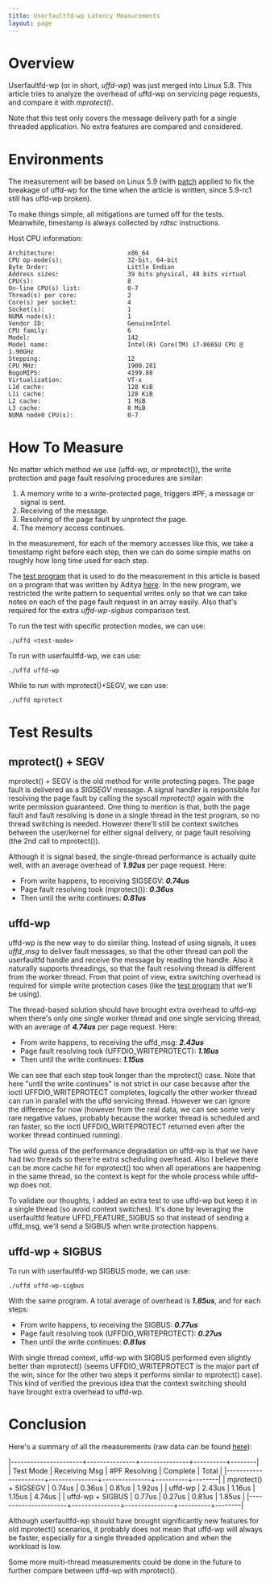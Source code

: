 ```yaml
---
title: Userfaultfd-wp Latency Measurements
layout: page
---
```


# Overview

Userfaultfd-wp (or in short, *uffd-wp*) was just merged into Linux 5.8.  This
article tries to analyze the overhead of uffd-wp on servicing page requests,
and compare it with *mprotect()*.

Note that this test only covers the message delivery path for a single threaded
application.  No extra features are compared and considered.

# Environments

The measurement will be based on Linux 5.9 (with [patch][patch-cow-fix] applied
to fix the breakage of uffd-wp for the time when the article is written, since
5.9-rc1 still has uffd-wp broken).

To make things simple, all mitigations are turned off for the tests.
Meanwhile, timestamp is always collected by *rdtsc* instructions.

Host CPU information:

    Architecture:                    x86_64
    CPU op-mode(s):                  32-bit, 64-bit
    Byte Order:                      Little Endian
    Address sizes:                   39 bits physical, 48 bits virtual
    CPU(s):                          8
    On-line CPU(s) list:             0-7
    Thread(s) per core:              2
    Core(s) per socket:              4
    Socket(s):                       1
    NUMA node(s):                    1
    Vendor ID:                       GenuineIntel
    CPU family:                      6
    Model:                           142
    Model name:                      Intel(R) Core(TM) i7-8665U CPU @ 1.90GHz
    Stepping:                        12
    CPU MHz:                         1900.281
    BogoMIPS:                        4199.88
    Virtualization:                  VT-x
    L1d cache:                       128 KiB
    L1i cache:                       128 KiB
    L2 cache:                        1 MiB
    L3 cache:                        8 MiB
    NUMA node0 CPU(s):               0-7

# How To Measure

No matter which method we use (uffd-wp, or mprotect()), the write protection
and page fault resolving procedures are similar:

  1. A memory write to a write-protected page, triggers #PF, a message or
     signal is sent.
  2. Receiving of the message.
  3. Resolving of the page fault by unprotect the page.
  4. The memory access continues.
  
In the measurement, for each of the memory accesses like this, we take a
timestamp right before each step, then we can do some simple maths on roughly
how long time used for each step.

The [test program][test-new] that is used to do the measurement in this article
is based on a program that was written by Aditya [here][test-origin].  In the
new program, we restricted the write pattern to sequential writes only so that
we can take notes on each of the page fault request in an array easily.  Also
that's required for the extra *uffd-wp-sigbus* comparison test.

To run the test with specific protection modes, we can use:

    ./uffd <test-mode>
    
To run with userfaultfd-wp, we can use:

    ./uffd uffd-wp
    
While to run with mprotect()+SEGV, we can use:

    ./uffd mprotect
    
# Test Results

## mprotect() + SEGV

mprotect() + SEGV is the old method for write protecting pages.  The page fault
is delivered as a *SIGSEGV* message. A signal handler is responsible for
resolving the page fault by calling the syscall *mprotect()* again with the
write permission guaranteed.  One thing to mention is that, both the page fault
and fault resolving is done in a single thread in the test program, so no
thread switching is needed.  However there'll still be context switches between
the user/kernel for either signal delivery, or page fault resolving (the 2nd
call to mprotect()).

Although it is signal based, the single-thread performance is actually quite
well, with an average overhead of ***1.92us*** per page request.  Here:

  * From write happens, to receiving SIGSEGV: ***0.74us***
  * Page fault resolving took (mprotect()): ***0.36us***
  * Then until the write continues: ***0.81us***

## uffd-wp

uffd-wp is the new way to do similar thing.  Instead of using signals, it uses
*uffd_msg* to deliver fault messages, so that the other thread can poll the
userfaultfd handle and receive the message by reading the handle.  Also it
naturally supports threadings, so that the fault resolving thread is different
from the worker thread.  From that point of view, extra switching overhead is
required for simple write protection cases (like the [test program][test-new]
that we'll be using).

The thread-based solution should have brought extra overhead to uffd-wp when
there's only one single worker thread and one single servicing thread, with an
average of ***4.74us*** per page request.  Here:

  * From write happens, to receiving the uffd_msg: ***2.43us***
  * Page fault resolving took (UFFDIO_WRITEPROTECT): ***1.16us***
  * Then until the write continues: ***1.15us***
  
We can see that each step took longer than the mprotect() case.  Note that here
"until the write continues" is not strict in our case because after the ioctl
UFFDIO_WRITEPROTECT completes, logically the other worker thread can run in
parallel with the uffd servicing thread.  However we can ignore the difference
for now (however from the real data, we can see some very rare negative values,
probably because the worker thread is scheduled and ran faster, so the ioctl
UFFDIO_WRITEPROTECT returned even after the worker thread continued running).

The wild guess of the performance degradation on uffd-wp is that we have had
two threads so there're extra scheduling overhead.  Also I believe there can be
more cache hit for mprotect() too when all operations are happening in the same
thread, so the context is kept for the whole process while uffd-wp does not.

To validate our thoughts, I added an extra test to use uffd-wp but keep it in a
single thread (so avoid context switches).  It's done by leveraging the
userfaultfd feature UFFD_FEATURE_SIGBUS so that instead of sending a uffd_msg,
we'll send a SIGBUS when write protection happens.

## uffd-wp + SIGBUS

To run with userfaultfd-wp SIGBUS mode, we can use:

    ./uffd uffd-wp-sigbus

With the same program.  A total average of overhead is ***1.85us***, and for
each steps:

  * From write happens, to receiving the SIGBUS: ***0.77us***
  * Page fault resolving took (UFFDIO_WRITEPROTECT): ***0.27us***
  * Then until the write continues: ***0.81us***

With single thread context, uffd-wp with SIGBUS performed even slightly better
than mprotect() (seems UFFDIO_WRITEPROTECT is the major part of the win, since
for the other two steps it performs similar to mprotect() case).  This kind of
verified the previous idea that the context switching should have brought extra
overhead to uffd-wp.

# Conclusion

Here's a summary of all the measurements (raw data can be found [here][data]):

|----------------------+---------------+---------------+----------+--------|
| Test Mode            | Receiving Msg | #PF Resolving | Complete | Total  |
|----------------------+---------------+---------------+----------+--------|
| mprotect() + SIGSEGV | 0.74us        | 0.36us        | 0.81us   | 1.92us |
| uffd-wp              | 2.43us        | 1.16us        | 1.15us   | 4.74us |
| uffd-wp + SIGBUS     | 0.77us        | 0.27us        | 0.81us   | 1.85us |
|----------------------+---------------+---------------+----------+--------|

Although userfaultfd-wp should have brought significantly new features for old
mprotect() scenarios, it probably does not mean that uffd-wp will always be
faster, especially for a single threaded application and when the workload is
low.

Some more multi-thread measurements could be done in the future to further
compare between uffd-wp with mprotect().

[patch-cow-fix]: https://lore.kernel.org/lkml/20200821234958.7896-1-peterx@redhat.com/
[test-origin]: https://github.com/adityamandaleeka/userfaultfd-wp-writetracking/blob/main/uffd.cpp
[test-new]: https://github.com/xzpeter/userfaultfd-wp-writetracking/blob/peter/uffd.cpp
[data]: /misc/uffd-mprotect-delay.ods
